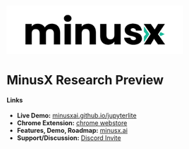 <img src="https://raw.githubusercontent.com/minusxai/.github/master/profile/logo.png" alt="logo" width="400"/>

# MinusX Research Preview

#### Links
- **Live Demo:** [minusxai.github.io/jupyterlite](https://minusxai.github.io/jupyterlite/lab/index.html)
- **Chrome Extension:** [chrome webstore](https://minusx.ai/chrome-extension)
- **Features, Demo, Roadmap:** [minusx.ai](https://minusx.ai)
- **Support/Discussion:** [Discord Invite](https://discord.com/invite/jtFeyPMDcH)
